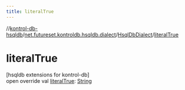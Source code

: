 ```yaml
---
title: literalTrue
---
```

//[kontrol-db-hsqldb](../../../index.html)/[net.futureset.kontroldb.hsqldb.dialect](../index.html)/[HsqlDbDialect](index.html)/[literalTrue](literal-true.html)



# literalTrue



[hsqldb extensions for kontrol-db]\
open override val [literalTrue](literal-true.html): [String](https://kotlinlang.org/api/latest/jvm/stdlib/kotlin/-string/index.html)




